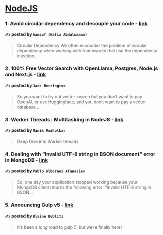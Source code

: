 
<h1><a href=https://medium.com/tag/nodejs/recommended target="_blank" rel="noopener noreferrer">NodeJS</a></h1>
<h3>1. Avoid circular dependency and decouple your code - <a href="https://medium.com/@hafizabdulman/avoid-circular-dependency-and-decouple-your-code-08ec0c3a8baa" target="_blank" rel="noopener noreferrer">link</a></h3>

✍️ **posted by `hamsof (Hafiz Abdulmanan)`**

<blockquote>Circular Dependency
We often encounter the problem of circular dependency when working with frameworks that use the dependency injection…</blockquote>

<h3>2. 100% Free Vector Search with OpenLlama, Postgres, Node.js and Next.js - <a href="https://medium.com/javascript-in-plain-english/100-free-vector-search-with-openllama-postgres-nodejs-and-nextjs-e496856766f7" target="_blank" rel="noopener noreferrer">link</a></h3>

✍️ **posted by `Jack Herrington`**

<blockquote>So you want to try out vector search but you don’t want to pay OpenAI, or use Huggingface, and you don’t want to pay a vector database…</blockquote>

<h3>3. Worker Threads : Multitasking in NodeJS - <a href="https://medium.com/@manikmudholkar831995/worker-threads-multitasking-in-nodejs-6028cdf35e9d" target="_blank" rel="noopener noreferrer">link</a></h3>

✍️ **posted by `Manik Mudholkar`**

<blockquote>Deep Dive into Worker threads</blockquote>

<h3>4. Dealing with “Invalid UTF-8 string in BSON document” error in MongoDB - <a href="https://medium.com/@fs-doc/dealing-with-invalid-utf-8-string-in-bson-document-error-in-mongodb-27f0d2f5c114" target="_blank" rel="noopener noreferrer">link</a></h3>

✍️ **posted by `Pablo Albornoz Afanasiev`**

<blockquote>So, one day your application stopped working because your MongoDB client returns the following error: “Invalid UTF-8 string in BSON…</blockquote>

<h3>5. Announcing Gulp v5 - <a href="https://medium.com/gulpjs/announcing-gulp-v5-c67d077dbdb7" target="_blank" rel="noopener noreferrer">link</a></h3>

✍️ **posted by `Blaine Bublitz`**

<blockquote>It’s been a long road to gulp 5, but we’re finally here!</blockquote>

